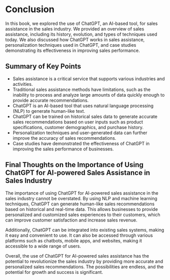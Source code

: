 Conclusion
==========

In this book, we explored the use of ChatGPT, an AI-based tool, for sales assistance in the sales industry. We provided an overview of sales assistance, including its history, evolution, and types of techniques used today. We also discussed how ChatGPT works in sales assistance, personalization techniques used in ChatGPT, and case studies demonstrating its effectiveness in improving sales performance.

Summary of Key Points
---------------------

* Sales assistance is a critical service that supports various industries and activities.
* Traditional sales assistance methods have limitations, such as the inability to process and analyze large amounts of data quickly enough to provide accurate recommendations.
* ChatGPT is an AI-based tool that uses natural language processing (NLP) to generate human-like text.
* ChatGPT can be trained on historical sales data to generate accurate sales recommendations based on user inputs such as product specifications, customer demographics, and purchase history.
* Personalization techniques and user-generated data can further improve the accuracy of sales recommendations.
* Case studies have demonstrated the effectiveness of ChatGPT in improving the sales performance of businesses.

Final Thoughts on the Importance of Using ChatGPT for AI-powered Sales Assistance in Sales Industry
---------------------------------------------------------------------------------------------------

The importance of using ChatGPT for AI-powered sales assistance in the sales industry cannot be overstated. By using NLP and machine learning techniques, ChatGPT can generate human-like sales recommendations based on historical and real-time data. This allows businesses to provide personalized and customized sales experiences to their customers, which can improve customer satisfaction and increase sales revenue.

Additionally, ChatGPT can be integrated into existing sales systems, making it easy and convenient to use. It can also be accessed through various platforms such as chatbots, mobile apps, and websites, making it accessible to a wide range of users.

Overall, the use of ChatGPT for AI-powered sales assistance has the potential to revolutionize the sales industry by providing more accurate and personalized sales recommendations. The possibilities are endless, and the potential for growth and success is significant.
